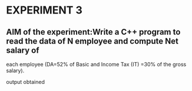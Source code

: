 
# EXPERIMENT 3
## AIM of the experiment:Write a C++ program to read the data of N employee and compute Net salary of
each employee (DA=52% of Basic and Income Tax (IT) =30% of the gross salary).

output obtained

